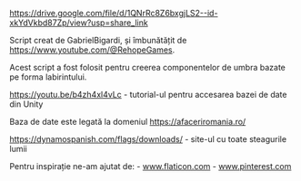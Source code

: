 https://drive.google.com/file/d/1QNrRc8Z6bxgjLS2--id-xkYdVkbd87Zp/view?usp=share_link

Script creat de GabrielBigardi, și îmbunătățit de https://www.youtube.com/@RehopeGames. 

Acest script a fost folosit pentru creerea componentelor de umbra bazate pe forma labirintului.

https://youtu.be/b4zh4xl4vLc - tutorial-ul pentru accesarea bazei de date din Unity

Baza de date este legată la domeniul https://afaceriromania.ro/

https://dynamospanish.com/flags/downloads/ - site-ul cu toate steagurile lumii

Pentru inspirație ne-am ajutat de: - www.flaticon.com
                                  - www.pinterest.com
